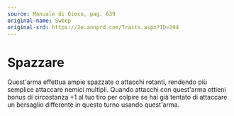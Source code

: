 ```yaml
---
source: Manuale di Gioco, pag. 639
original-name: Sweep
original-srd: https://2e.aonprd.com/Traits.aspx?ID=194
---
```


# Spazzare

Quest'arma effettua ampie spazzate o attacchi rotanti, rendendo più semplice
attaccare nemici multipli. Quando attacchi con quest'arma ottieni bonus di
circostanza +1 al tuo tiro per colpire se hai già tentato di attaccare un
bersaglio differente in questo turno usando quest'arma.
